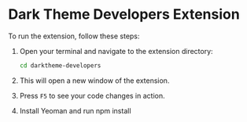# **Dark Theme Developers Extension**

To run the extension, follow these steps:

1. Open your terminal and navigate to the extension directory:

    ```bash
    cd darktheme-developers
    ```

2. This will open a new window of the extension.

3. Press `F5` to see your code changes in action.

4. Install Yeoman and run npm install

